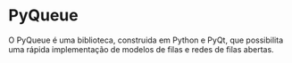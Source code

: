 # PyQueue
O PyQueue é uma biblioteca, construida em Python e PyQt, que possibilita uma rápida implementação de modelos de filas e redes de filas abertas.
